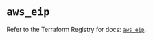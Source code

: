 # `aws_eip`

Refer to the Terraform Registry for docs: [`aws_eip`](https://registry.terraform.io/providers/hashicorp/aws/6.5.0/docs/resources/eip).
